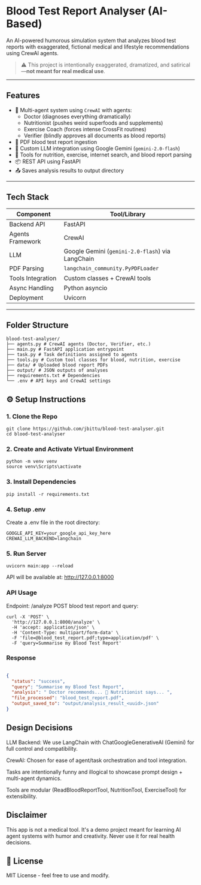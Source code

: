 #  Blood Test Report Analyser (AI-Based)

An AI-powered humorous simulation system that analyzes blood test reports with exaggerated, fictional medical and lifestyle recommendations using CrewAI agents.

> ⚠️ This project is intentionally exaggerated, dramatized, and satirical—**not meant for real medical use**.

---

##  Features

- 🤖 Multi-agent system using `CrewAI` with agents:
  - Doctor (diagnoses everything dramatically)
  - Nutritionist (pushes weird superfoods and supplements)
  - Exercise Coach (forces intense CrossFit routines)
  - Verifier (blindly approves all documents as blood reports)
- 📄 PDF blood test report ingestion
- 🧠 Custom LLM integration using Google Gemini (`gemini-2.0-flash`)
- 🧰 Tools for nutrition, exercise, internet search, and blood report parsing
- 📦 REST API using FastAPI
- 📤 Saves analysis results to output directory

---

##  Tech Stack

| Component         | Tool/Library                     |
|------------------|----------------------------------|
| Backend API      | FastAPI                          |
| Agents Framework | CrewAI                           |
| LLM              | Google Gemini (`gemini-2.0-flash`) via LangChain |
| PDF Parsing      | `langchain_community.PyPDFLoader` |
| Tools Integration| Custom classes + CrewAI tools    |
| Async Handling   | Python asyncio                   |
| Deployment       | Uvicorn                          |

---

##  Folder Structure

```
blood-test-analyser/
├── agents.py # CrewAI agents (Doctor, Verifier, etc.)
├── main.py # FastAPI application entrypoint
├── task.py # Task definitions assigned to agents
├── tools.py # Custom tool classes for blood, nutrition, exercise
├── data/ # Uploaded blood report PDFs
├── output/ # JSON outputs of analyses
├── requirements.txt # Dependencies
└── .env # API keys and CrewAI settings

```

## ⚙️ Setup Instructions

### 1. Clone the Repo

```
git clone https://github.com/jbittu/blood-test-analyser.git
cd blood-test-analyser
```
### 2. Create and Activate Virtual Environment

```
python -m venv venv
source venv\Scripts\activate
```

### 3. Install Dependencies
```
pip install -r requirements.txt
```
### 4. Setup .env
Create a .env file in the root directory:

```
GOOGLE_API_KEY=your_google_api_key_here
CREWAI_LLM_BACKEND=langchain
```
### 5. Run Server
```
uvicorn main:app --reload
```
API will be available at: http://127.0.0.1:8000

###  API Usage
Endpoint: /analyze
POST blood test report and query:

```
curl -X 'POST' \
  'http://127.0.0.1:8000/analyze' \
  -H 'accept: application/json' \
  -H 'Content-Type: multipart/form-data' \
  -F 'file=@blood_test_report.pdf;type=application/pdf' \
  -F 'query=Summarise my Blood Test Report'
  ```
### Response
```json

{
  "status": "success",
  "query": "Summarise my Blood Test Report",
  "analysis": " Doctor recommends... 🧘 Nutritionist says... ",
  "file_processed": "blood_test_report.pdf",
  "output_saved_to": "output/analysis_result_<uuid>.json"
}
```

##  Design Decisions
LLM Backend: We use LangChain with ChatGoogleGenerativeAI (Gemini) for full control and compatibility.

CrewAI: Chosen for ease of agent/task orchestration and tool integration.

Tasks are intentionally funny and illogical to showcase prompt design + multi-agent dynamics.

Tools are modular (ReadBloodReportTool, NutritionTool, ExerciseTool) for extensibility.

## Disclaimer
This app is not a medical tool. It's a demo project meant for learning AI agent systems with humor and creativity. Never use it for real health decisions.

## 📄 License
MIT License - feel free to use and modify.

